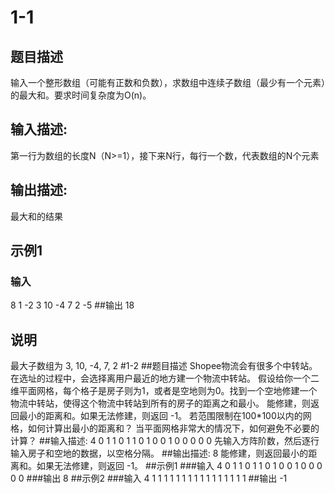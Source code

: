 # 1-1
## 题目描述
输入一个整形数组（可能有正数和负数），求数组中连续子数组（最少有一个元素）的最大和。要求时间复杂度为O(n)。
## 输入描述:
第一行为数组的长度N（N>=1），接下来N行，每行一个数，代表数组的N个元素
## 输出描述:
最大和的结果
## 示例1
### 输入
8
1
-2
3
10
-4
7
2
-5
##输出
18
## 说明
最大子数组为 3, 10, -4, 7, 2
#1-2 
##题目描述
Shopee物流会有很多个中转站。在选址的过程中，会选择离用户最近的地方建一个物流中转站。
假设给你一个二维平面网格，每个格子是房子则为1，或者是空地则为0。找到一个空地修建一个物流中转站，使得这个物流中转站到所有的房子的距离之和最小。 能修建，则返回最小的距离和。如果无法修建，则返回 -1。
若范围限制在100*100以内的网格，如何计算出最小的距离和？
当平面网格非常大的情况下，如何避免不必要的计算？
##输入描述:
4
0 1 1 0
1 1 0 1
0 0 1 0
0 0 0 0
先输入方阵阶数，然后逐行输入房子和空地的数据，以空格分隔。
##输出描述:
8
能修建，则返回最小的距离和。如果无法修建，则返回 -1。
##示例1
###输入
4
0 1 1 0
1 1 0 1
0 0 1 0
0 0 0 0
###输出
8
##示例2
###输入
4
1 1 1 1
1 1 1 1
1 1 1 1
1 1 1 1
##输出
-1

